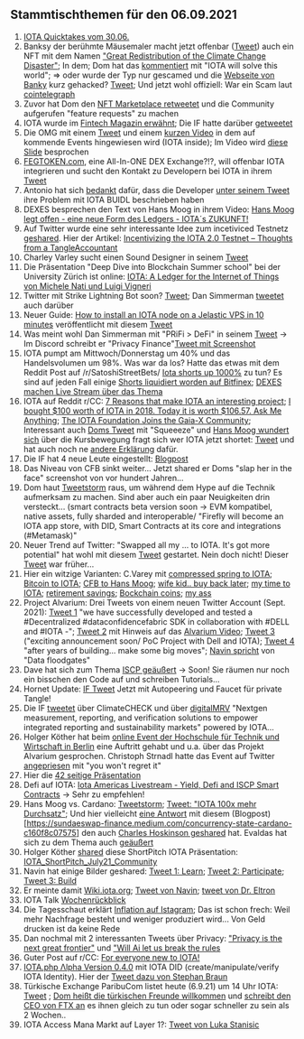 ## Stammtischthemen für den 06.09.2021

1. [IOTA Quicktakes vom 30.06.](https://www.youtube.com/watch?v=TAlbXu1l6rY)
2. Banksy der berühmte Mäusemaler macht jetzt offenbar ([Tweet](https://twitter.com/pranksy/status/1432624092797079552?s=20)) auch ein NFT mit dem Namen ["Great Redistribution of the Climate Change Disaster"](https://opensea.io/assets/0x495f947276749ce646f68ac8c248420045cb7b5e/769987281610794526370432769847587291321402667277633018751858935165377052673); In dem; Dom hat das [kommentiert](https://twitter.com/DomSchiener/status/1432637900085207041?s=20) mit "IOTA will solve this world"; => oder wurde der Typ nur gescamed und die [Webseite von Banky](https://banksy.co.uk/) kurz gehacked? [Tweet](https://twitter.com/pranksy/status/1432644668056084482?s=20); Und jetzt wohl offiziell: War ein Scam laut [cointelegraph](https://de.cointelegraph.com/news/nft-whale-pranksy-pranked-by-fake-banksy-for-97-7-eth/amp)
3. Zuvor hat Dom den [NFT Marketplace retweetet](https://twitter.com/DomSchiener/status/1432637900085207041?s=20) und die Community aufgerufen "feature requests" zu machen
4. IOTA wurde im [Fintech Magazin erwähnt](https://fintechmagazine.com/digital-payments/blockchain-technology-defi-security-hackers-market); Die IF hatte darüber [getweetet](https://twitter.com/iota/status/1432673759585046532?s=20)
5. Die OMG mit einem [Tweet](https://twitter.com/ObjectMgmtGroup/status/1432710525612445710?s=20) und einem [kurzen Video](https://www.youtube.com/watch?v=vfgaWsq9nkI) in dem auf kommende Events hingewiesen wird (IOTA inside); Im Video wird [diese Slide](https://twitter.com/Vrom14286662/status/1432955246507171841?s=20) besprochen
6. [FEGTOKEN.com](https://fegtoken.com/), eine All-In-ONE DEX Exchange?!?, will offenbar IOTA integrieren und sucht den Kontakt zu Developern bei IOTA in ihrem [Tweet](https://twitter.com/FEGtoken/status/1432632949883740163?s=20)
7. Antonio hat sich [bedankt](https://twitter.com/antonionardella/status/1432982765323100168?s=20) dafür, dass die Developer [unter seinem Tweet](https://twitter.com/antonionardella/status/1432257743767883777?s=20) ihre Problem mit IOTA BUIDL beschrieben haben
8. DEXES besprechen den Text von Hans Moog in ihrem Video: [Hans Moog legt offen - eine neue Form des Ledgers - IOTA´s ZUKUNFT!](https://www.youtube.com/watch?v=DYE1JkcxfIg&t=2707s)
9. Auf Twitter wurde eine sehr interessante Idee zum incetiviced Testnetz [geshared](https://twitter.com/finance_funny/status/1432710351125164038?s=20). Hier der Artikel: [Incentivizing the IOTA 2.0 Testnet – Thoughts from a TangleAccountant](https://funnymanfinance.com/incentivizing-the-iota-2-0-testnet-thoughts-from-a-tangleaccountant/)
10. Charley Varley sucht einen Sound Designer in seinem [Tweet](https://twitter.com/c_varley/status/1432724873495908363?s=20)
11. Die Präsentation "Deep Dive into Blockchain Summer school" bei der University Zürich ist online: [IOTA: A Ledger for the Internet of Things von Michele Nati und Luigi Vigneri](https://files.iota.org/media/IOTA-UZH_Deep_dive_blockchain_summer_school_-July2021.pdf)
12. Twitter mit Strike Lightning Bot soon? [Tweet](https://twitter.com/BitcoinMagazine/status/1433032351777492992?s=20); Dan Simmerman [tweetet](https://twitter.com/DanSimerman/status/1433436483487256580?s=20) auch darüber
13. Neuer Guide: [How to install an IOTA node on a Jelastic VPS in 10 minutes](https://iotasonicx.medium.com/how-to-install-an-iota-node-on-a-jelastic-vps-in-10-minutes-4ac352d19742) veröffentlicht mit diesem [Tweet](https://twitter.com/IotaSonic/status/1391370897559273475?s=209)
14. Was meint wohl Dan Simmerman mit "PRiFi > DeFi" in seinem [Tweet](https://twitter.com/DanSimerman/status/1433231764659523585?s=20) -> Im Discord schreibt er "Privacy Finance"[Tweet mit Screenshot](https://twitter.com/Vrom14286662/status/1433342487192604675?s=20)
15. IOTA pumpt am Mittwoch/Donnerstag um 40% und das Handelsvolumen um 98%. Was war da los? Hatte das etwas mit dem Reddit Post auf /r/SatoshiStreetBets/ [Iota shorts up 1000%](https://www.reddit.com/r/SatoshiStreetBets/comments/pfu6vf/iota_shorts_up_1000/?utm_source=share&utm_medium=web2x&context=3) zu tun? Es sind auf jeden Fall einige [Shorts liquidiert worden auf Bitfinex](https://datamish.com/iotusd); [DEXES machen Live Stream über das Thema](https://www.youtube.com/watch?v=v-FD6bTtoqc)
16. IOTA auf Reddit r/CC: [7 Reasons that make IOTA an interesting project](https://www.reddit.com/r/CryptoCurrency/comments/pejsmn/7_reasons_that_make_iota_an_interesting_project/?utm_source=share&utm_medium=web2x&context=3); [I bought $100 worth of IOTA in 2018. Today it is worth $106.57. Ask Me Anything](https://www.reddit.com/r/CryptoCurrency/comments/pf2qap/i_bought_100_worth_of_iota_in_2018_today_it_is/?utm_source=share&utm_medium=web2x&context=3); [The IOTA Foundation Joins the Gaia-X Community](https://www.reddit.com/r/CryptoCurrency/comments/pgcn1u/the_iota_foundation_joins_the_gaiax_community/?utm_source=share&utm_medium=web2x&context=3); Interessant auch [Doms Tweet](https://twitter.com/DomSchiener/status/1433409763635875846?s=20) mit "Squeeeze" und [Hans Moog wundert sich](https://twitter.com/hus_qy/status/1433420573548290051?s=20) über die Kursbewegung fragt sich wer IOTA jetzt shortet: [Tweet](https://twitter.com/hus_qy/status/1433421581963776002?s=20) und hat auch noch ne [andere Erklärung](https://twitter.com/hus_qy/status/1433422372447522828?s=20) dafür.
17. Die IF hat 4 neue Leute eingestellt: [Blogpost](https://blog.iota.org/welcome-to-the-iota-foundation-september-2021/)
18. Das Niveau von CFB sinkt weiter... Jetzt shared er Doms "slap her in the face" screenshot von vor hundert Jahren...
19. Dom haut [Tweetstorm](https://twitter.com/DomSchiener/status/1433419722574340097?s=20) raus, um während dem Hype auf die Technik aufmerksam zu machen. Sind aber auch ein paar Neuigkeiten drin versteckt... (smart contracts beta version soon -> EVM kompatibel, native assets, fully sharded and interoperable/ "Firefly will become an IOTA app store, with DID, Smart Contracts at its core and integrations (#Metamask)"
20. Neuer Trend auf Twitter: "Swapped all my ... to IOTA. It's got more potential" hat wohl mit diesem [Tweet](https://twitter.com/CarpeDiem_crypt/status/1433144801247956996?s=20) gestartet. Nein doch nicht! Dieser [Tweet](https://twitter.com/Michael39904737/status/1433120370807222272?s=20) war früher... 
21. Hier ein witzige Varianten: C.Varey mit [compressed spring to IOTA](https://twitter.com/c_varley/status/1433537804915539970?s=20); [Bitcoin to IOTA](https://twitter.com/1otaK1ng/status/1433335977330847746?s=20); [CFB to Hans Moog](https://twitter.com/Vrom14286662/status/1433550074164899886?s=20); [wife kid.. buy back later](https://twitter.com/Thomas_IOTA/status/1433522902821859331?s=20); [my time to IOTA](https://twitter.com/Vrom14286662/status/1433420720650928133?s=20); [retirement savings](https://twitter.com/unseriouscandle/status/1433449919805894657?s=20); [Bockchain coins](https://twitter.com/OTTI28518618/status/1433335083449081856?s=20); [my ass](https://twitter.com/SenfdaTzu/status/1433386751771484171?s=20)
22. Project Alvarium: Drei Tweets von einem neuen Twitter Account (Sept. 2021): [Tweet 1](https://twitter.com/ProjectAlvarium/status/1433719578870300672?s=20) "we have successfully developed and tested a #Decentralized #dataconfidencefabric SDK in collaboration with #DELL and #IOTA -"; [Tweet 2](https://twitter.com/ProjectAlvarium/status/1433719860429742081?s=20) mit Hinweis auf das [Alvarium Video](https://www.youtube.com/watch?v=88KbYmlkFdw&feature=youtu.be); [Tweet 3](https://twitter.com/ProjectAlvarium/status/1433720064419696643?s=20) ("exciting announcement soon/ PoC Project with Dell and IOTA); [Tweet 4](https://twitter.com/ProjectAlvarium/status/1433751704172961793?s=20) "after years of building... make some big moves"; [Navin spricht](https://twitter.com/navinram999/status/1433724192504098816) von "Data floodgates"
23. Dave hat sich zum Thema [ISCP geäußert](https://twitter.com/Vrom14286662/status/1433967200197660679?s=20) -> Soon! Sie räumen nur noch ein bisschen den Code auf und schreiben Tutorials...
24. Hornet Update: [IF Tweet](https://twitter.com/iota/status/1433400948236357633?s=20) Jetzt mit Autopeering und Faucet für private Tangle!
25. Die IF [tweetet](https://twitter.com/iota/status/1433489984091217921?s=19) über ClimateCHECK und über [digitalMRV](https://www.digitalmrv.earth/) "Nextgen measurement, reporting, and verification solutions to empower integrated reporting and sustainability markets"  powered by IOTA...
26. Holger Köther hat beim [online Event der Hochschule für Technik und Wirtschaft in Berlin](https://twitter.com/iota/status/1433429809938403339?s=20) eine Auftritt gehabt und u.a. über das Projekt Alvarium gesprochen. Christoph Strnadl hatte das Event auf Twitter [angepriesen](https://twitter.com/archimate/status/1433440902559813635?s=20) mit "you won't regret it"
27. Hier die [42 seitige Präsentation](https://docs.google.com/presentation/d/1xTZkFHvnXYj8cXNGeUhV5o9hDI8z6wK1DkJMpghLP1E/edit#slide=id.g84ab2ae412_44_5)
28. Defi auf IOTA: [Iota Americas Livestream - Yield, Defi and ISCP Smart Contracts](https://www.youtube.com/watch?v=LJmdnR6QDcM) -> Sehr zu empfehlen!
29. Hans Moog vs. Cardano: [Tweetstorm](https://twitter.com/hus_qy/status/1434127514662801411?s=20); [Tweet: "IOTA 100x mehr Durchsatz"](https://twitter.com/hus_qy/status/1434180201274122243?s=20); Und hier vielleicht [eine Antwort](https://twitter.com/SundaeSwap/status/1434304535061729281?s=20) mit diesem (Blogpost)[https://sundaeswap-finance.medium.com/concurrency-state-cardano-c160f8c07575] den auch [Charles Hoskinson geshared](https://twitter.com/IOHK_Charles/status/1434360073724235776?s=20) hat. Evaldas hat sich zu dem Thema auch [geäußert](https://twitter.com/IOTA_crypto/status/1434398323629297664?s=20)
30. Holger Köther [shared](https://twitter.com/HolgerKoether/status/1434158496757465089?s=20) diese ShortPitch IOTA Präsentation: [IOTA_ShortPitch_July21_Community](https://docs.google.com/presentation/d/1MScJeLwWq0ac_uafKIMU0OYUMVdm3CTYUYtiatHVZOI/edit#slide=id.gb822ef36b3_1_41)
31. Navin hat einige Bilder geshared: [Tweet 1: Learn](https://twitter.com/navinram999/status/1433528672422555668?s=20); [Tweet 2: Participate](https://twitter.com/navinram999/status/1433710262176075796?s=20); [Tweet 3: Build](https://twitter.com/navinram999/status/1434047429305937920?s=20)
32. Er meinte damit [Wiki.iota.org](https://wiki.iota.org/); [Tweet von Navin](https://twitter.com/navinram999/status/1434607531163328518?s=20); [tweet von Dr. Eltron](https://twitter.com/Dr_Electron/status/1434608441822167041?s=20)
33. IOTA Talk [Wochenrückblick](https://www.iota-talk.com/index.php?article/116-wochenr%C3%BCckblick-vom-29-august-bis-4-september-2021/)
34. Die Tagesschaut erklärt [Inflation auf Istagram](https://www.instagram.com/p/CTcUh2nooTH/?utm_medium=share_sheet); Das ist schon frech: Weil mehr Nachfrage besteht und weniger produziert wird... Von Geld drucken ist da keine Rede
35. Dan nochmal mit 2 interessanten Tweets über Privacy: ["Privacy is the next great frontier"](https://twitter.com/DanSimerman/status/1434600556056784898?s=20) und ["Will Ai let us break the rules](https://twitter.com/DanSimerman/status/1434674530736353284?s=20)
36. Guter Post auf r/CC: [For everyone new to IOTA!](https://www.reddit.com/r/CryptoCurrency/comments/phc108/for_everyone_new_to_iota/?utm_medium=android_app&utm_source=share)
37. [IOTA.php Λlpha Version 0.4.0](https://github.com/iota-community/iota.php) mit IOTA DID (create/manipulate/verify IOTA Identity).  Hier der [Tweet dazu von Stephan Braun](https://twitter.com/IOTAphp/status/1434788140691165185?s=20)
38. Türkische Exchange ParibuCom listet heute (6.9.21) um 14 Uhr IOTA: [Tweet](https://twitter.com/ParibuCom/status/1434804307518496770?s=20) ; [Dom heißt die türkischen Freunde willkommen](https://twitter.com/DomSchiener/status/1434836183406858240?s=20) und [schreibt den CEO von FTX an](https://twitter.com/DomSchiener/status/1434838868457664514?s=20) es ihnen gleich zu tun oder sogar schneller zu sein als 2 Wochen..
39. IOTA Access Mana Markt auf Layer 1?: [Tweet von Luka Stanisic](https://twitter.com/lukastanisic99/status/1434861234860478465?s=20)
